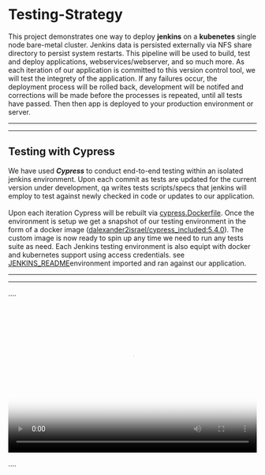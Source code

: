 # Testing-Strategy

This project demonstrates one way to deploy **jenkins** on a **kubenetes** single node bare-metal cluster. Jenkins data is persisted externally via NFS share directory to persist system restarts. This pipeline will be used to build, test and deploy applications, webservices/webserver, and so much more. As each iteration of our application is committed to this version control tool, we will test the integrety of the application. If any failures occur, the deployment process will be rolled back, development will be notifed and corrections will be made before the processes is repeated, until all tests have passed. Then then app is deployed to your production environment or server.

---
---
## Testing with Cypress
We have used ***Cypress*** to conduct end-to-end testing within an isolated jenkins environment. Upon each commit as tests are updated for the current version under development, qa writes tests scripts/specs that jenkins will employ to test against newly checked in code or updates to our application.  
<br/>
Upon each iteration Cypress will be rebuilt via [cypress.Dockerfile](./cypress.Dockerfile).  Once the environment is setup we get a snapshot of our testing environment in the form of a docker image ([dalexander2israel/cypress_included:5.4.0](./cypress.Dockerfile)). The custom image is now ready to spin up any time we need to run any tests suite as need.  Each Jenkins testing environment is also equipt with docker and kubernetes support using access credentials.  see [JENKINS_README](kubernetes\jenkins\JENKINS_READ.md)environment  imported and ran against our application. 

---
---

.... <!-- post content -->

<div class="video_container">
  <video controls="controls" allowfullscreen="true" poster="media\screenshot_contact_sizing.png"
    style="width:100%; height:300px;">
    <source src="./media/@jenkins-deployment-664dfb6f79-zbgnf__var_jenkins_home_workspace_cypress_build 2020-11-04 21-01-27.mp4" type="video/mp4">
  </video> 
</div>

.... <!-- post content -->